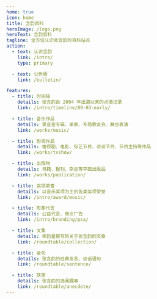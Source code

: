 ```yaml
---
home: true
icon: home
title: 含韵百科
heroImage: /logo.png
heroText: 含韵百科
tagline: 全方位认识张含韵的百科站点
action:
  - text: 认识含韵
    link: /intro/
    type: primary

  - text: 公告板
    link: /bulletin/

features:
  - title: 时间轴
    details: 张含韵自 2004 年出道以来的点滴记录
    link: /intro/timeline/89-03-early/

  - title: 音乐作品
    details: 录音室专辑、单曲、专场歌友会、舞台表演
    link: /works/music/

  - title: 影视作品
    details: 电视剧、电影、综艺节目、访谈节目、节目主持等作品
    link: /works/tvshow/

  - title: 出版物
    details: 书籍、报刊、杂志等平面出版品
    link: /works/publication/

  - title: 奖项荣誉
    details: 以音乐奖项为主的各类奖项荣誉
    link: /intro/award/music/

  - title: 形象代言
    details: 公益代言、商业广告
    link: /intro/branding/psa/

  - title: 文集
    details: 幸韵星撰写的关于张含韵的文章
    link: /roundtable/collection/

  - title: 金句
    details: 张含韵的经典发言、谈话语句
    link: /roundtable/sentence/

  - title: 轶事
    details: 张含韵的逸闻趣事
    link: /roundtable/anecdote/
---
```

